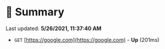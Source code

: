 # 📖 Summary
Last updated: **5/26/2021, 11:37:40 AM**

- `GET` [https://google.com](https://google.com) - **Up** (201ms)
